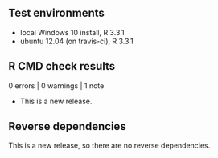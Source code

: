## Test environments
* local Windows 10 install, R 3.3.1
* ubuntu 12.04 (on travis-ci), R 3.3.1

## R CMD check results

0 errors | 0 warnings | 1 note

* This is a new release.

## Reverse dependencies

This is a new release, so there are no reverse dependencies.
